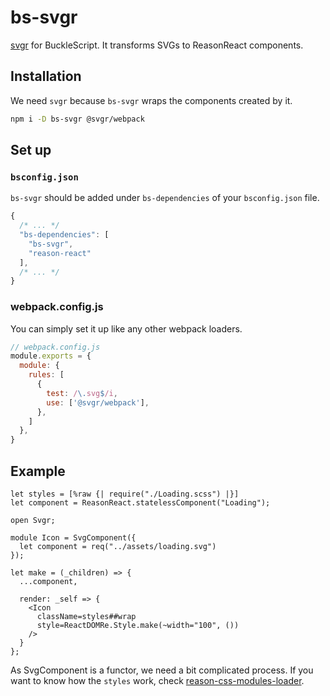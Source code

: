 # bs-svgr

[svgr](https://github.com/smooth-code/svgr) for BuckleScript. It transforms SVGs to ReasonReact components. 

## Installation

We need `svgr` because `bs-svgr` wraps the components created by it. 

```sh
npm i -D bs-svgr @svgr/webpack
```

## Set up

### `bsconfig.json`

`bs-svgr` should be added under `bs-dependencies` of your `bsconfig.json` file. 

```js
{
  /* ... */
  "bs-dependencies": [
    "bs-svgr",
    "reason-react"
  ],
  /* ... */
}
```

### webpack.config.js

You can simply set it up like any other webpack loaders. 

```js
// webpack.config.js
module.exports = {
  module: {
    rules: [
      {
        test: /\.svg$/i,
        use: ['@svgr/webpack'],
      },
    ]
  },
}
```

## Example

```reason
let styles = [%raw {| require("./Loading.scss") |}]
let component = ReasonReact.statelessComponent("Loading");

open Svgr;

module Icon = SvgComponent({
  let component = req("../assets/loading.svg")
});

let make = (_children) => {
  ...component,

  render: _self => {
    <Icon 
      className=styles##wrap
      style=ReactDOMRe.Style.make(~width="100", ())
    />
  }
};
```

As SvgComponent is a functor, we need a bit complicated process. If you want to know how the `styles` work, check [reason-css-modules-loader](https://github.com/sainthkh/reason-css-modules-loader).
